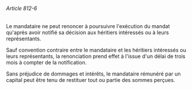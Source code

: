 ###### Article 812-6

Le mandataire ne peut renoncer à poursuivre l'exécution du mandat qu'après avoir notifié sa décision aux héritiers intéressés ou à leurs représentants.

Sauf convention contraire entre le mandataire et les héritiers intéressés ou leurs représentants, la renonciation prend effet à l'issue d'un délai de trois mois à compter de la notification.

Sans préjudice de dommages et intérêts, le mandataire rémunéré par un capital peut être tenu de restituer tout ou partie des sommes perçues.


